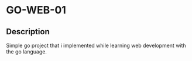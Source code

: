 # GO-WEB-01

## Description

Simple go project that i implemented while learning web development with the go language.